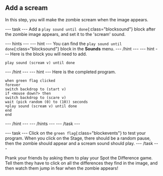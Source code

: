 ## Add a scream

In this step, you will make the zombie scream when the image appears.

--- task ---
Add a `play sound until done`{:class="blocksound"} block after the zombie image appears, and set it to the 'scream' sound.

--- hints --- --- hint ---
You can find the `play sound until done`{:class="blocksound"} block in the **Sounds** menu.
--- /hint --- --- hint ---
Here is the block you will need to add.

```blocks
play sound (scream v) until done
```

--- /hint --- --- hint ---
Here is the completed program.

```blocks
when green flag clicked
forever
switch backdrop to (start v)
if <mouse down?> then
switch backdrop to (scare v)
wait (pick random (0) to (10)) seconds
+play sound (scream v) until done
end
end
```
--- /hint --- --- /hints ---
--- /task ---

--- task ---
Click on the `green flag`{:class="blockevents"} to test your program. When you click on the Stage, there should be a random pause, then the zombie should appear and a scream sound should play.
--- /task ---

Prank your friends by asking them to play your Spot the Difference game. Tell them they have to click on all the differences they find in the image, and then watch them jump in fear when the zombie appears!
